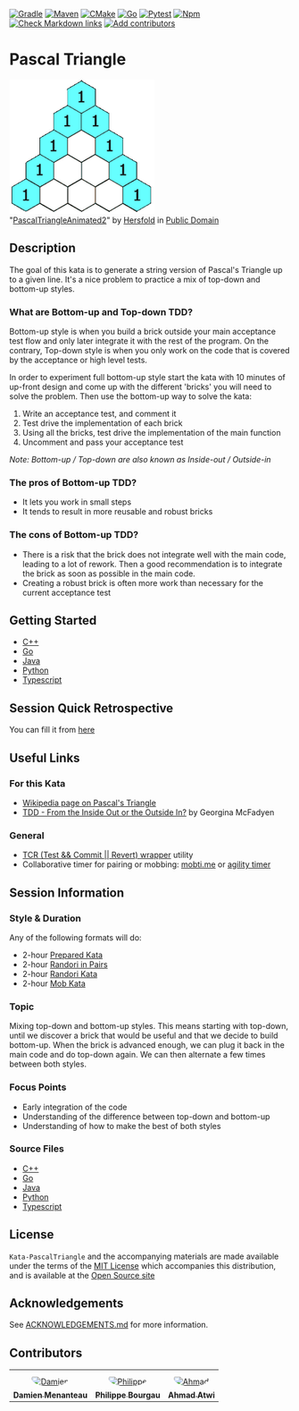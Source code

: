 [![Gradle](https://github.com/murex/Kata-PascalTriangle/actions/workflows/gradle.yml/badge.svg)](https://github.com/murex/Kata-PascalTriangle/actions/workflows/gradle.yml)
[![Maven](https://github.com/murex/Kata-PascalTriangle/actions/workflows/maven.yml/badge.svg)](https://github.com/murex/Kata-PascalTriangle/actions/workflows/maven.yml)
[![CMake](https://github.com/murex/Kata-PascalTriangle/actions/workflows/cmake.yml/badge.svg)](https://github.com/murex/Kata-PascalTriangle/actions/workflows/cmake.yml)
[![Go](https://github.com/murex/Kata-PascalTriangle/actions/workflows/go.yml/badge.svg)](https://github.com/murex/Kata-PascalTriangle/actions/workflows/go.yml)
[![Pytest](https://github.com/murex/Kata-PascalTriangle/actions/workflows/pytest.yml/badge.svg)](https://github.com/murex/Kata-PascalTriangle/actions/workflows/pytest.yml)
[![Npm](https://github.com/murex/Kata-PascalTriangle/actions/workflows/npm.yml/badge.svg)](https://github.com/murex/Kata-PascalTriangle/actions/workflows/npm.yml)
[![Check Markdown links](https://github.com/murex/Kata-PascalTriangle/actions/workflows/markdown-link-check.yml/badge.svg)](https://github.com/murex/Kata-PascalTriangle/actions/workflows/markdown-link-check.yml)
[![Add contributors](https://github.com/murex/Kata-PascalTriangle/actions/workflows/contributors.yml/badge.svg)](https://github.com/murex/Kata-PascalTriangle/actions/workflows/contributors.yml)

# Pascal Triangle

![Animated GIF of the Pascal Triangle](images/PascalTriangleAnimated2.gif) <br>
"[PascalTriangleAnimated2](https://en.wikipedia.org/wiki/Pascal%27s_triangle)"
by [Hersfold](https://en.wikipedia.org/wiki/User:Hersfold)
in [Public Domain](https://en.wikipedia.org/wiki/Public_domain)

## Description

The goal of this kata is to generate a string version of Pascal's Triangle up to a given line. It's a nice problem to
practice a mix of top-down and bottom-up styles.

### What are Bottom-up and Top-down TDD?

Bottom-up style is when you build a brick outside your main acceptance test flow and only later integrate it
with the rest of the program. On the contrary, Top-down style is when you only work on the code that is covered
by the acceptance or high level tests.

In order to experiment full bottom-up style start the kata with 10 minutes of up-front design and come up with the
different 'bricks' you will need to solve the problem. Then use the bottom-up way to solve the kata:

1. Write an acceptance test, and comment it
2. Test drive the implementation of each brick
3. Using all the bricks, test drive the implementation of the main function
4. Uncomment and pass your acceptance test

_Note: Bottom-up / Top-down are also known as Inside-out / Outside-in_

### The pros of Bottom-up TDD?

* It lets you work in small steps
* It tends to result in more reusable and robust bricks

### The cons of Bottom-up TDD?

* There is a risk that the brick does not integrate well with the main code, leading to a lot of rework. Then a good recommendation is to integrate the brick as soon as possible in the main code.
* Creating a robust brick is often more work than necessary for the current acceptance test

## Getting Started

- [C++](cpp/GETTING_STARTED.md)
- [Go](go/GETTING_STARTED.md)
- [Java](java/GETTING_STARTED.md)
- [Python](python/GETTING_STARTED.md)
- [Typescript](typescript/GETTING_STARTED.md)

## Session Quick Retrospective

You can fill it from [here](QuickRetrospective.md)

## Useful Links

### For this Kata

- [Wikipedia page on Pascal's Triangle](https://en.wikipedia.org/wiki/Pascal%27s_triangle)
- [TDD - From the Inside Out or the Outside In?](https://8thlight.com/blog/georgina-mcfadyen/2016/06/27/inside-out-tdd-vs-outside-in.html) by Georgina McFadyen

### General

- [TCR (Test && Commit || Revert) wrapper](tcr/TCR.md) utility
- Collaborative timer for pairing or mobbing:
  [mobti.me](https://mobti.me/)
  or [agility timer](https://agility.jahed.dev/)

## Session Information

### Style & Duration

Any of the following formats will do:

- 2-hour [Prepared Kata](doc/PreparedKata.md)
- 2-hour [Randori in Pairs](doc/RandoriInPairs.md)
- 2-hour [Randori Kata](doc/RandoriKata.md)
- 2-hour [Mob Kata](doc/MobProgramming.md)

### Topic

Mixing top-down and bottom-up styles. This means starting with top-down, until we discover a brick that would be useful
and that we decide to build bottom-up. When the brick is advanced enough, we can plug it back in the main code and do
top-down again. We can then alternate a few times between both styles.

### Focus Points

- Early integration of the code
- Understanding of the difference between top-down and bottom-up
- Understanding of how to make the best of both styles

### Source Files

- [C++](cpp)
- [Go](go)
- [Java](java)
- [Python](python)
- [Typescript](typescript)

## License

`Kata-PascalTriangle` and the accompanying materials are made available
under the terms of the [MIT License](LICENSE.md) which accompanies this
distribution, and is available at the [Open Source site](https://opensource.org/licenses/MIT)

## Acknowledgements

See [ACKNOWLEDGEMENTS.md](ACKNOWLEDGEMENTS.md) for more information.

## Contributors

<table>
<tr>
    <td align="center" style="word-wrap: break-word; width: 150.0; height: 150.0">
        <a href=https://github.com/mengdaming>
            <img src=https://avatars.githubusercontent.com/u/1313765?v=4 width="100;"  style="border-radius:50%;align-items:center;justify-content:center;overflow:hidden;padding-top:10px" alt=Damien Menanteau/>
            <br />
            <sub style="font-size:14px"><b>Damien Menanteau</b></sub>
        </a>
    </td>
    <td align="center" style="word-wrap: break-word; width: 150.0; height: 150.0">
        <a href=https://github.com/philou>
            <img src=https://avatars.githubusercontent.com/u/23983?v=4 width="100;"  style="border-radius:50%;align-items:center;justify-content:center;overflow:hidden;padding-top:10px" alt=Philippe Bourgau/>
            <br />
            <sub style="font-size:14px"><b>Philippe Bourgau</b></sub>
        </a>
    </td>
    <td align="center" style="word-wrap: break-word; width: 150.0; height: 150.0">
        <a href=https://github.com/aatwi>
            <img src=https://avatars.githubusercontent.com/u/11088496?v=4 width="100;"  style="border-radius:50%;align-items:center;justify-content:center;overflow:hidden;padding-top:10px" alt=Ahmad Atwi/>
            <br />
            <sub style="font-size:14px"><b>Ahmad Atwi</b></sub>
        </a>
    </td>
</tr>
</table>
